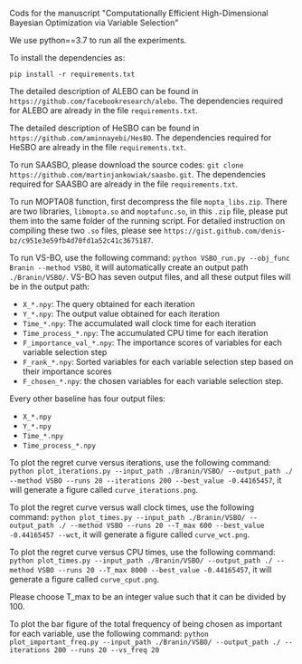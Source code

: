 Cods for the manuscript "Computationally Efficient High-Dimensional Bayesian Optimization via Variable Selection"

We use python==3.7 to run all the experiments. 

To install the dependencies as:

`pip install -r requirements.txt`

The detailed description of ALEBO can be found in `https://github.com/facebookresearch/alebo`. The dependencies required for ALEBO are already in the file `requirements.txt`. 

The detailed description of HeSBO can be found in `https://github.com/aminnayebi/HesBO`. The dependencies required for HeSBO are already in the file `requirements.txt`. 

To run SAASBO, please download the source codes: `git clone https://github.com/martinjankowiak/saasbo.git`. The dependencies required for SAASBO are already in the file `requirements.txt`. 

To run MOPTA08 function, first decompress the file `mopta_libs.zip`. There are two libraries, `libmopta.so` and `moptafunc.so`, in this `.zip` file, please put them into the same folder of the running script. For detailed instruction on compiling these two `.so` files, please see `https://gist.github.com/denis-bz/c951e3e59fb4d70fd1a52c41c3675187`.

To run VS-BO, use the following command: `python VSBO_run.py --obj_func Branin --method VSBO`, it will automatically create an output path `./Branin/VSBO/`. VS-BO has seven output files, and all these output files will be in the output path:

* `X_*.npy`: The query obtained for each iteration
* `Y_*.npy`: The output value obtained for each iteration
* `Time_*.npy`: The accumulated wall clock time for each iteration
* `Time_process_*.npy`: The accumulated CPU time for each iteration
* `F_importance_val_*.npy`: The importance scores of variables for each variable selection step
* `F_rank_*.npy`: Sorted variables for each variable selection step based on their importance scores
* `F_chosen_*.npy`: the chosen variables for each variable selection step. 


Every other baseline has four output files: 

* `X_*.npy`
* `Y_*.npy`
* `Time_*.npy`
* `Time_process_*.npy`

To plot the regret curve versus iterations, use the following command: `python plot_iterations.py --input_path ./Branin/VSBO/ --output_path ./ --method VSBO --runs 20 --iterations 200 --best_value -0.44165457`, it will generate a figure called `curve_iterations.png`. 

To plot the regret curve versus wall clock times, use the following command: `python plot_times.py --input_path ./Branin/VSBO/ --output_path ./ --method VSBO --runs 20 --T_max 600 --best_value -0.44165457 --wct`, it will generate a figure called `curve_wct.png`. 

To plot the regret curve versus CPU times, use the following command: `python plot_times.py --input_path ./Branin/VSBO/ --output_path ./ --method VSBO --runs 20 --T_max 8000 --best_value -0.44165457`, it will generate a figure called `curve_cput.png`. 

Please choose T_max to be an integer value such that it can be divided by 100. 

To plot the bar figure of the total frequency of being chosen as important for each variable, use the following command: `python plot_important_freq.py --input_path ./Branin/VSBO/ --output_path ./ --iterations 200 --runs 20 --vs_freq 20`
